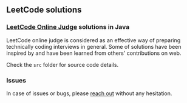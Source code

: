 LeetCode solutions
------------------
### [LeetCode Online Judge][] solutions in Java
LeetCode online judge is considered as an effective way of preparing technically coding interviews in general. Some of solutions have been inspired by and have been learned from others' contributions on web.

Check the `src`  folder for source code details.

### Issues
In case of issues or bugs, please [reach out][] without any hesitation.

[LeetCode Online Judge]: http://oj.leetcode.com/
[reach out]: mailto:dev.yongwen@gmail.com
